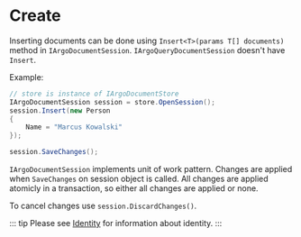 # Create

Inserting documents can be done using `Insert<T>(params T[] documents)` method in `IArgoDocumentSession`. `IArgoQueryDocumentSession` doesn't have `Insert`.

Example:

```csharp
// store is instance of IArgoDocumentStore
IArgoDocumentSession session = store.OpenSession();
session.Insert(new Person
{
    Name = "Marcus Kowalski"
});

session.SaveChanges();
```

`IArgoDocumentSession` implements unit of work pattern. Changes are applied when `SaveChanges` on session object is called. All changes are applied atomicly in a transaction, so either all changes are applied or none.

To cancel changes use `session.DiscardChanges()`.

::: tip
Please see [Identity](/docs/configuration/identity.md) for information about identity.
:::
